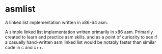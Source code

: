 # asmlist
A linked list implementation written in x86-64 asm.

A simple linked list implementation written primarily in x86 asm. Primarily created to learn and practice asm skills,
and as a point of curiosity to see if a casually hand-written asm linked list would be notably faster than similar code in c and c++.

